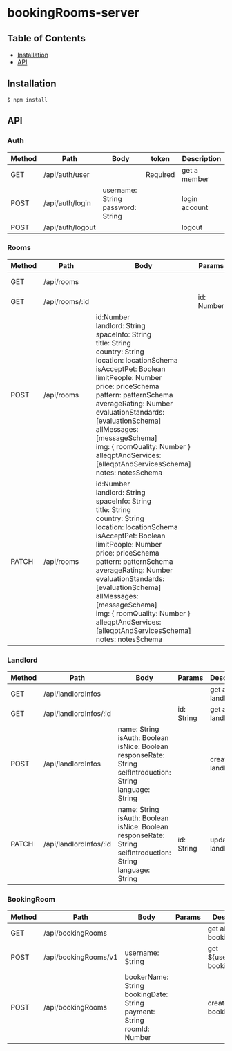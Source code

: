 # bookingRooms-server

## Table of Contents

- [Installation](#installation)
- [API](#aPI)

## Installation

```
$ npm install
```

## API

### Auth
| Method          | Path               | Body                                    | token                  | Description                                 |
| --------------- | ------------------ | --------------------------------------- | ---------------------- | ------------------------------------------- |
| GET             | /api/auth/user     |                                         | Required               | get a member                                |
| POST            | /api/auth/login    | username: String <br> password: String  |                        | login account                               |
| POST            | /api/auth/logout   |                                         |                        | logout                                      |

### Rooms
| Method          | Path               | Body                                    | Params                  | Description                     |
| --------------- | ------------------ | --------------------------------------- | ----------------------- | ------------------------------- |
| GET             | /api/rooms         |                                         |                         | get all rooms                   |
| GET             | /api/rooms/:id     |                                         | id: Number              | get a room                      |
| POST            | /api/rooms         | id:Number <br> landlord: String <br> spaceInfo: String <br> title: String <br> country: String <br> location: locationSchema <br> isAcceptPet: Boolean <br> limitPeople: Number <br> price: priceSchema <br> pattern: patternSchema <br> averageRating: Number <br> evaluationStandards: [evaluationSchema] <br> allMessages: [messageSchema] <br> img: { roomQuality: Number } <br> alleqptAndServices: [alleqptAndServicesSchema] <br> notes: notesSchema                               |                         | creat a room                    |
| PATCH          | /api/rooms     | id:Number <br> landlord: String <br> spaceInfo: String <br> title: String <br> country: String <br> location: locationSchema <br> isAcceptPet: Boolean <br> limitPeople: Number <br> price: priceSchema <br> pattern: patternSchema <br> averageRating: Number <br> evaluationStandards: [evaluationSchema] <br> allMessages: [messageSchema] <br> img: { roomQuality: Number } <br> alleqptAndServices: [alleqptAndServicesSchema] <br> notes: notesSchema                               |                         | update a room                   |

### Landlord
| Method          | Path                    | Body                                    | Params                  | Description                     |
| --------------- | ----------------------- | --------------------------------------- | ----------------------- | ------------------------------- |
| GET             | /api/landlordInfos      |                                         |                         | get all landlordInfo            |
| GET             | /api/landlordInfos/:id  |                                         | id: String              | get a landlordInfo              |
| POST            | /api/landlordInfos      | name: String <br> isAuth: Boolean <br> isNice: Boolean <br> responseRate: String <br> selfIntroduction: String <br> language: String                                                          |                         | create a landlordInfo           |
| PATCH           | /api/landlordInfos/:id          | name: String <br> isAuth: Boolean <br> isNice: Boolean <br> responseRate: String <br> selfIntroduction: String <br> language: String                                        | id: String              | update a landlordInfo           |

### BookingRoom
| Method          | Path                    | Body                                    | Params                  | Description                     |
| --------------- | ----------------------- | --------------------------------------- | ----------------------- | ------------------------------- |
| GET             | /api/bookingRooms       |                                         |                         | get all bookingRooms            |
| POST            | /api/bookingRooms/v1    | username: String                        |                         | get ${username} bookingRooms    |
| POST            | /api/bookingRooms      | bookerName: String <br> bookingDate: String <br> payment: String <br> roomId: Number                                                                                                                               |         | create a bookingRoom            |
